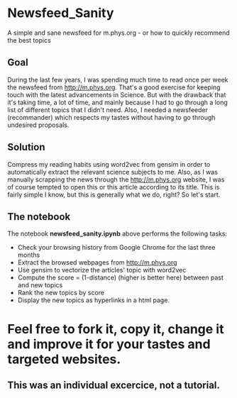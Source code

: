 # Newsfeed_Sanity
A simple and sane newsfeed for m.phys.org - or how to quickly recommend the best topics

## Goal
During the last few years, I was spending much time to read once per week the newsfeed from http://m.phys.org. That's a good exercise for keeping touch with the latest advancements in Science. But with the drawback that it's taking time, a lot of time, and mainly because I had to go through a long list of different topics that I didn't need. Also, I needed a newsfeeder (recommander) which respects my tastes without having to go through undesired proposals.

## Solution
Compress my reading habits using word2vec from gensim in order to automatically extract the relevant science subjects to me. Also, as I was manually scrapping the news through the http://m.phys.org website, I was of course tempted to open this or this article according to its title. This is fairly simple I know, but this is generally what we do, right? So let's start. 

## The notebook
The notebook **newsfeed_sanity.ipynb** above performs the following tasks: 

* Check your browsing history from Google Chrome for the last three months
* Extract the browsed webpages from http://m.phys.org
* Use gensim to vectorize the articles' topic with word2vec
* Compute the score = (1-distance) (higher is better here) between past and new topics 
* Rank the new topics by score
* Display the new topics as hyperlinks in a html page.

# Feel free to fork it, copy it, change it and improve it for your tastes and targeted websites. 
## This was an individual excercice, not a tutorial. 
